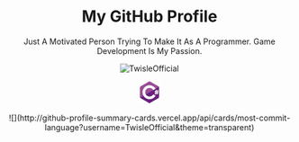 <p align="center">
  <h1 align="center">My GitHub Profile</h1>
  <p align="center">Just A Motivated Person Trying To Make It As A Programmer. Game Development Is My Passion.</p>
</p>

<div>
  <!-- Profile Views -->
<p align="Center"> <img src="https://komarev.com/ghpvc/?username=TwisleOfficial&label=Profile%20views&color=0e75b6&style=flat" alt="TwisleOfficial" /> </p>
 </div>
 
 <div>
  <!-- Code Logos -->
<p align="center"><img src="https://raw.githubusercontent.com/devicons/devicon/master/icons/csharp/csharp-original.svg" alt="csharp" width="40"             height="40"/>
</div>
  
<div>

<div align="center">
  ![](http://github-profile-summary-cards.vercel.app/api/cards/most-commit-language?username=TwisleOfficial&theme=transparent)
</div>

